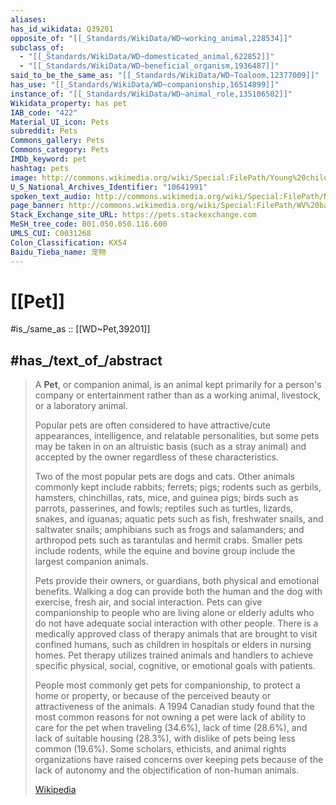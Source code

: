 ```yaml
---
aliases:
has_id_wikidata: Q39201
opposite_of: "[[_Standards/WikiData/WD~working_animal,228534]]"
subclass_of:
  - "[[_Standards/WikiData/WD~domesticated_animal,622852]]"
  - "[[_Standards/WikiData/WD~beneficial_organism,1936487]]"
said_to_be_the_same_as: "[[_Standards/WikiData/WD~Toaloom,12377009]]"
has_use: "[[_Standards/WikiData/WD~companionship,16514899]]"
instance_of: "[[_Standards/WikiData/WD~animal_role,135106502]]"
Wikidata_property: has pet
IAB_code: "422"
Material_UI_icon: Pets
subreddit: Pets
Commons_gallery: Pets
Commons_category: Pets
IMDb_keyword: pet
hashtag: pets
image: http://commons.wikimedia.org/wiki/Special:FilePath/Young%20child%20and%20an%20old%20person%20are%20petting%20grey%20cute%20cat%20-%2051622977008.jpg
U_S_National_Archives_Identifier: "10641991"
spoken_text_audio: http://commons.wikimedia.org/wiki/Special:FilePath/Nl-Huisdier-article.ogg
page_banner: http://commons.wikimedia.org/wiki/Special:FilePath/WV%20banner%20Travel%20with%20pets%20Cat%20cage.jpg
Stack_Exchange_site_URL: https://pets.stackexchange.com
MeSH_tree_code: B01.050.050.116.600
UMLS_CUI: C0031268
Colon_Classification: KX54
Baidu_Tieba_name: 宠物
---
```


# [[Pet]] 

#is_/same_as :: [[WD~Pet,39201]] 

## #has_/text_of_/abstract 

> A **Pet**, or companion animal, is an animal kept primarily for a person's company or entertainment 
> rather than as a working animal, livestock, or a laboratory animal. 
> 
> Popular pets are often considered to have attractive/cute appearances, intelligence, and relatable personalities, but some pets may be taken in on an altruistic basis (such as a stray animal) and accepted by the owner regardless of these characteristics.
>
> Two of the most popular pets are dogs and cats. Other animals commonly kept include rabbits; ferrets; pigs; rodents such as gerbils, hamsters, chinchillas, rats, mice, and guinea pigs; birds such as parrots, passerines, and fowls; reptiles such as turtles, lizards, snakes, and iguanas; aquatic pets such as fish, freshwater snails, and saltwater snails; amphibians such as frogs and salamanders; and arthropod pets such as tarantulas and hermit crabs. Smaller pets include rodents, while the equine and bovine group include the largest companion animals.
>
> Pets provide their owners, or guardians, both physical and emotional benefits. Walking a dog can provide both the human and the dog with exercise, fresh air, and social interaction. Pets can give companionship to people who are living alone or elderly adults who do not have adequate social interaction with other people. There is a medically approved class of therapy animals that are brought to visit confined humans, such as children in hospitals or elders in nursing homes. Pet therapy utilizes trained animals and handlers to achieve specific physical, social, cognitive, or emotional goals with patients.
>
> People most commonly get pets for companionship, to protect a home or property, or because of the perceived beauty or attractiveness of the animals. A 1994 Canadian study found that the most common reasons for not owning a pet were lack of ability to care for the pet when traveling (34.6%), lack of time (28.6%), and lack of suitable housing (28.3%), with dislike of pets being less common (19.6%). Some scholars, ethicists, and animal rights organizations have raised concerns over keeping pets because of the lack of autonomy and the objectification of non-human animals.
>
> [Wikipedia](https://en.wikipedia.org/wiki/Pet) 

